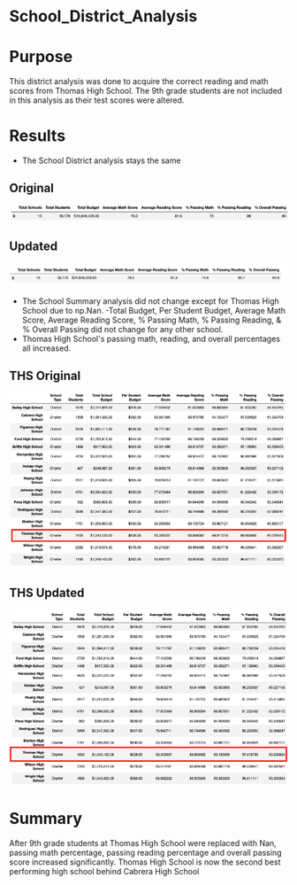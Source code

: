# School_District_Analysis

# Purpose
This district analysis was done to acquire the correct reading and math scores from Thomas High School. The 9th grade students are not included in this analysis as their test scores were altered.

# Results
- The School District analysis stays the same
## Original
![Original Summary](https://github.com/AmirO8/School_District_Analysis/blob/main/Images/Original%20District%20Summary.png)
## Updated
![New Summary](https://github.com/AmirO8/School_District_Analysis/blob/main/Images/New%20District%20Summary.png)
- The School Summary analysis did not change except for Thomas High School due to np.Nan. 
 -Total Budget, Per Student Budget, Average Math Score, Average Reading Score, % Passing Math, % Passing Reading, & % Overall Passing did not change for any other school.
- Thomas High School's passing math, reading, and overall percentages all increased. 
## THS Original
![Original THS](https://github.com/AmirO8/School_District_Analysis/blob/main/Images/Original%20Thomas%20High%20School%20Summary.png)
## THS Updated
![Updated THS](https://github.com/AmirO8/School_District_Analysis/blob/main/Images/New%20Thomas%20High%20School%20Summary.png)
# Summary
After 9th grade students at Thomas High School were replaced with Nan, passing math percentage, passing reading percentage and overall passing score increased significantly. Thomas High School is now the second best performing high school behind Cabrera High School

